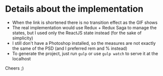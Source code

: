# Details about the implementation
- When the link is shortened there is no transition effect as the GIF shows
- The real implementation would use Redux + Redux Saga to manage the states, but I used only the ReactJS state instead (for the sake of simplicity)
- I still don't have a Photoshop installed, so the measures are not exactly the same of the PSD (and I preferred rem and % instead)
- To generate the project, just run ```gulp``` or use ```gulp watch``` to serve it at the localhost

Cheers ;)
